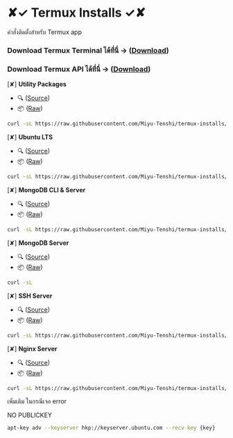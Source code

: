 # ✘✓ Termux Installs ✓✘

คำสั่งติดตั้งสำหรับ Termux app

### Download Termux Terminal ได้ที่นี่ -> ([Download](https://f-droid.org/packages/com.termux/))

### Download Termux API ได้ที่นี่ -> ([Download](https://f-droid.org/packages/com.termux.api/))

[✘] **Utility Packages**
 - 🔍 ([Source](https://github.com/Miyu-Tenshi/termux-installs/blob/main/.HMC/templates/utility-packages))
 - 📦 ([Raw](https://raw.githubusercontent.com/Miyu-Tenshi/termux-installs/main/.HMC/templates/utility-packages))
```bash
curl -sL https://raw.githubusercontent.com/Miyu-Tenshi/termux-installs/main/.HMC/templates/utility-packages | bash
```
[✘] **Ubuntu LTS**
 - 🔍 ([Source](https://github.com/Miyu-Tenshi/termux-installs/blob/main/.HMC/templates/ubuntu-lts))
 - 📦 ([Raw](https://raw.githubusercontent.com/Miyu-Tenshi/termux-installs/main/.HMC/templates/ubuntu-lts))
```bash
curl -sL https://raw.githubusercontent.com/Miyu-Tenshi/termux-installs/main/.HMC/templates/ubuntu-lts | bash
```
[✘] **MongoDB CLI & Server**
 - 🔍 ([Source](https://github.com/Miyu-Tenshi/termux-installs/blob/main/.HMC/templates/mongodb-full-server))
 - 📦 ([Raw](https://raw.githubusercontent.com/Miyu-Tenshi/termux-installs/main/.HMC/templates/mongodb-full-server))
```bash
curl -sL https://raw.githubusercontent.com/Miyu-Tenshi/termux-installs/main/.HMC/templates/mongodb-full-server | bash
```
[✘] **MongoDB Server**
 - 🔍 ([Source](https://github.com/Miyu-Tenshi/termux-installs/blob/main/.HMC/templates/mongodb-server))
 - 📦 ([Raw](https://raw.githubusercontent.com/Miyu-Tenshi/termux-installs/main/.HMC/templates/mongodb-server))
```bash
curl -sL
```
[✘] **SSH Server**
 - 🔍 ([Source](https://github.com/Miyu-Tenshi/termux-installs/blob/main/.HMC/templates/ssh-server))
 - 📦 ([Raw](https://raw.githubusercontent.com/Miyu-Tenshi/termux-installs/main/.HMC/templates/ssh-server))
```bash
curl -sL https://raw.githubusercontent.com/Miyu-Tenshi/termux-installs/main/.HMC/templates/ssh-server | bash; read -p "$(printf "\e[1m")password :$(printf "\e[2m") " PASSWORD && echo -e "$PASSWORD\n$PASSWORD" | passwd;
```
[✘] **Nginx Server**
 - 🔍 ([Source](https://github.com/Miyu-Tenshi/termux-installs/blob/main/.HMC/templates/nginx-cloudflare-server))
 - 📦 ([Raw](https://raw.githubusercontent.com/Miyu-Tenshi/termux-installs/main/.HMC/templates/nginx-cloudflare-server))
```bash
curl -sL https://raw.githubusercontent.com/Miyu-Tenshi/termux-installs/main/.HMC/templates/nginx-cloudflare-server | bash;
```

เพิ่มเติม ในกรณีเจอ error

NO PUBLICKEY
```bash
apt-key adv --keyserver hkp://keyserver.ubuntu.com --recv-key {key}
```
